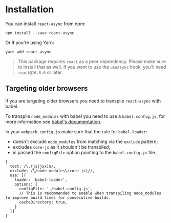 # Installation

You can install `react-async` from npm:

```text
npm install --save react-async
```

Or if you're using Yarn:

```text
yarn add react-async
```

> This package requires `react` as a peer dependency. Please make sure to install that as well. If you want to use the
> `useAsync` hook, you'll need `react@16.8.0` or later.

## Targeting older browsers

If you are targeting older browsers you need to transpile `react-async` with babel.

To transpile `node_modules` with babel you need to use a `babel.config.js`, for more information see [babel's documentation](https://babeljs.io/docs/en/configuration#whats-your-use-case).

In your `webpack.config.js` make sure that the rule for `babel-loader`:
  * doesn't exclude `node_modules` from matching via the `exclude` pattern;
  * excludes `core-js` as it shouldn't be transpiled;
  * is passed the `configFile` option pointing to the `babel.config.js` file.

```
{
  test: /\.(js|jsx)$/,
  exclude: /\/node_modules\/core-js\//,
  use: [{
    loader: 'babel-loader',
    options: {
      configFile: './babel.config.js',
      // This is recommended to enable when transpiling node_modules to improve build times for consecutive builds.
      cacheDirectory: true,
    }
  }]
}
```
